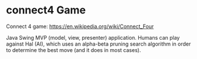 # connect4 Game

Connect 4 game: https://en.wikipedia.org/wiki/Connect_Four

Java Swing MVP (model, view, presenter) application.
Humans can play against Hal (AI), which uses an alpha-beta pruning search algorithm in order to determine the best move (and it does in most cases).
